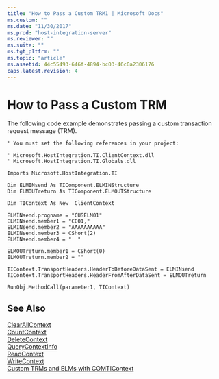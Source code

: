 ```yaml
---
title: "How to Pass a Custom TRM1 | Microsoft Docs"
ms.custom: ""
ms.date: "11/30/2017"
ms.prod: "host-integration-server"
ms.reviewer: ""
ms.suite: ""
ms.tgt_pltfrm: ""
ms.topic: "article"
ms.assetid: 44c55493-646f-4894-bc03-46c0a2306176
caps.latest.revision: 4
---
```

# How to Pass a Custom TRM
The following code example demonstrates passing a custom transaction request message (TRM).  
  
```  
' You must set the following references in your project:  
  
' Microsoft.HostIntegration.TI.ClientContext.dll  
' Microsoft.HostIntegration.TI.Globals.dll  
  
Imports Microsoft.HostIntegration.TI  
  
Dim ELMINsend As TIComponent.ELMINStructure  
Dim ELMOUTreturn As TIComponent.ELMOUTStructure  
  
Dim TIContext As New  ClientContext  
  
ELMINsend.progname = "CUSELM01"  
ELMINsend.member1 = "CE01,"  
ELMINsend.member2 = "AAAAAAAAAA"  
ELMINsend.member3 = CShort(2)  
ELMINsend.member4 = "  "  
  
ELMOUTreturn.member1 = CShort(0)  
ELMOUTreturn.member2 = ""  
  
TIContext.TransportHeaders.HeaderToBeforeDataSent = ELMINsend  
TIContext.TransportHeaders.HeaderFromAfterDataSent = ELMOUTreturn  
  
RunObj.MethodCall(parameter1, TIContext)  
```  
  
## See Also  
 [ClearAllContext](../HIS2010/clearallcontext2.md)   
 [CountContext](../HIS2010/countcontext2.md)   
 [DeleteContext](../HIS2010/deletecontext1.md)   
 [QueryContextInfo](../HIS2010/querycontextinfo2.md)   
 [ReadContext](../HIS2010/readcontext2.md)   
 [WriteContext](../HIS2010/writecontext2.md)   
 [Custom TRMs and ELMs with COMTIContext](../HIS2010/custom-trms-and-elms-with-comticontext1.md)